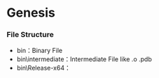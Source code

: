 # Genesis

### File Structure
- bin：Binary File
- bin\intermediate：Intermediate File like .o .pdb
- bin\Release-x64：